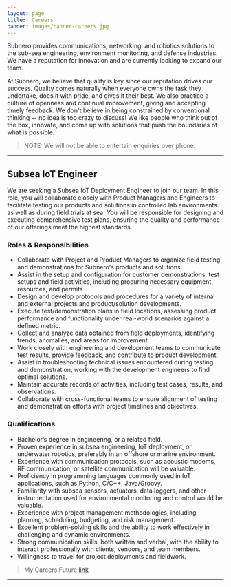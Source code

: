 ```yaml
---
layout: page
title:  Careers
banner: images/banner-careers.jpg
---
```


Subnero provides communications, networking, and robotics solutions to the sub-sea engineering, environment monitoring, and defense industries. We have a reputation for innovation and are currently looking to expand our team.

At Subnero, we believe that quality is key since our reputation drives our success. Quality comes naturally when everyone owns the task they undertake, does it with pride, and gives it their best. We also practice a culture of openness and continual improvement, giving and accepting timely feedback. We don't believe in being constrained by conventional thinking -- no idea is too crazy to discuss! We like people who think out of the box, innovate, and come up with solutions that push the boundaries of what is possible.

> NOTE: We will not be able to entertain enquiries over phone.

---
## Subsea IoT Engineer
We are seeking a Subsea IoT Deployment Engineer to join our team. In this role, you will collaborate closely with Product Managers and Engineers to facilitate testing our products and solutions in controlled lab environments as well as during field trials at sea. You will be responsible for designing and executing comprehensive test plans, ensuring the quality and performance of our offerings meet the highest standards.


### Roles & Responsibilities
- Collaborate with Project and Product Managers to organize field testing and demonstrations for Subnero's products and solutions.
- Assist in the setup and configuration for customer demonstrations, test setups and field activities, including procuring necessary equipment, resources, and permits.
- Design and develop protocols and procedures for a variety of internal and external projects and product/solution developments.
- Execute test/demonstration plans in field locations, assessing product performance and functionality under real-world scenarios against a defined metric.
- Collect and analyze data obtained from field deployments, identifying trends, anomalies, and areas for improvement.
- Work closely with engineering and development teams to communicate test results, provide feedback, and contribute to product development.
- Assist in troubleshooting technical issues encountered during testing and demonstration, working with the development engineers to find optimal solutions.
- Maintain accurate records of activities, including test cases, results, and observations.
- Collaborate with cross-functional teams to ensure alignment of testing and demonstration efforts with project timelines and objectives.


### Qualifications
- Bachelor’s degree in engineering, or a related field.
- Proven experience in subsea engineering, IoT deployment, or underwater robotics, preferably in an offshore or marine environment.
- Experience with communication protocols, such as acoustic modems, RF communication, or satellite communication will be valuable.
- Proficiency in programming languages commonly used in IoT applications, such as Python, C/C++, Java/Groovy.
- Familiarity with subsea sensors, actuators, data loggers, and other instrumentation used for environmental monitoring and control would be valuable.
- Experience with project management methodologies, including planning, scheduling, budgeting, and risk management.
- Excellent problem-solving skills and the ability to work effectively in challenging and dynamic environments.
- Strong communication skills, both written and verbal, with the ability to interact professionally with clients, vendors, and team members.
- Willingness to travel for project deployments and fieldwork.


> My Careers Future [link](https://www.mycareersfuture.gov.sg/job/076c10db3ddd115c6da09c6ec9e45512)

---
